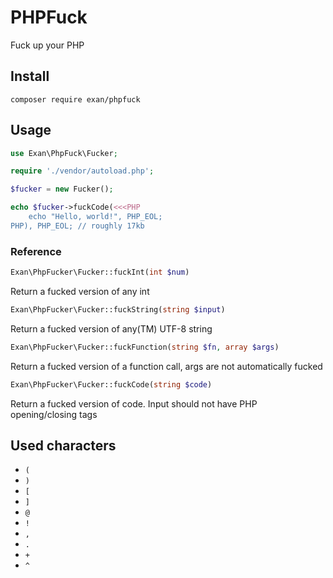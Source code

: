 # PHPFuck

Fuck up your PHP

## Install

```
composer require exan/phpfuck
```

## Usage

```php
use Exan\PhpFuck\Fucker;

require './vendor/autoload.php';

$fucker = new Fucker();

echo $fucker->fuckCode(<<<PHP
    echo "Hello, world!", PHP_EOL;
PHP), PHP_EOL; // roughly 17kb
```

### Reference

```php
Exan\PhpFucker\Fucker::fuckInt(int $num)
```
Return a fucked version of any int

```php
Exan\PhpFucker\Fucker::fuckString(string $input)
```
Return a fucked version of any(TM) UTF-8 string

```php
Exan\PhpFucker\Fucker::fuckFunction(string $fn, array $args)
```
Return a fucked version of a function call, args are not automatically fucked

```php
Exan\PhpFucker\Fucker::fuckCode(string $code)
```
Return a fucked version of code. Input should not have PHP opening/closing tags

## Used characters
- `(`
- `)`
- `[`
- `]`
- `@`
- `!`
- `,`
- `.`
- `+`
- `^`

